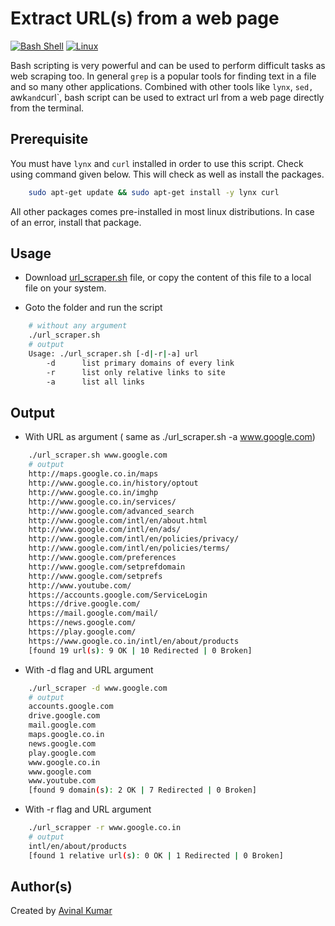 # Extract URL(s) from a web page

[![Bash Shell](https://img.shields.io/static/v1?label=MADE%20WITH&message=BASH&color=red&style=for-the-badge&logo=gnu-bash)](https://shields.io/)
[![Linux](https://img.shields.io/static/v1?label=MADE%20FOR&message=LINUX&color=red&style=for-the-badge&logo=linux)](https://shields.io/)

Bash scripting is very powerful and can be used to perform difficult tasks as web scraping too. In general `grep` is a popular tools for finding text in a file and so many other applications. Combined with other tools like `lynx`, `sed, `awk` and `curl`, bash script can be used to extract url from a web page directly from the terminal.

## Prerequisite

You must have `lynx` and `curl` installed in order to use this script. Check using command given below. This will check as well as install the packages.

```bash
    sudo apt-get update && sudo apt-get install -y lynx curl
```
All other packages comes pre-installed in most linux distributions. In case of an error, install that package.

## Usage

- Download [url_scraper.sh](url_scraper.sh) file, or copy the content of this file to a local file on your system.

- Goto the folder and run the script

```bash
    # without any argument
    ./url_scraper.sh
    # output
    Usage: ./url_scraper.sh [-d|-r|-a] url
        -d      list primary domains of every link
        -r      list only relative links to site
        -a      list all links
```

## Output

- With URL as argument ( same as ./url_scraper.sh -a www.google.com)
```bash
    ./url_scraper.sh www.google.com
    # output
    http://maps.google.co.in/maps
    http://www.google.co.in/history/optout
    http://www.google.co.in/imghp
    http://www.google.co.in/services/
    http://www.google.com/advanced_search
    http://www.google.com/intl/en/about.html
    http://www.google.com/intl/en/ads/
    http://www.google.com/intl/en/policies/privacy/
    http://www.google.com/intl/en/policies/terms/
    http://www.google.com/preferences
    http://www.google.com/setprefdomain
    http://www.google.com/setprefs
    http://www.youtube.com/
    https://accounts.google.com/ServiceLogin
    https://drive.google.com/
    https://mail.google.com/mail/
    https://news.google.com/
    https://play.google.com/
    https://www.google.co.in/intl/en/about/products
    [found 19 url(s): 9 OK | 10 Redirected | 0 Broken]
```

- With -d flag and URL argument

```bash
    ./url_scraper -d www.google.com
    # output
    accounts.google.com
    drive.google.com
    mail.google.com
    maps.google.co.in
    news.google.com
    play.google.com
    www.google.co.in
    www.google.com
    www.youtube.com
    [found 9 domain(s): 2 OK | 7 Redirected | 0 Broken]
```

- With -r flag and URL argument

```bash
    ./url_scrapper -r www.google.co.in
    # output
    intl/en/about/products
    [found 1 relative url(s): 0 OK | 1 Redirected | 0 Broken]
```

## Author(s)

Created by [Avinal Kumar](https://github.com/avinal)
